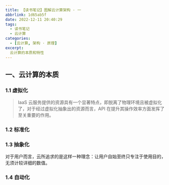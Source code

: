 ```yaml
---
title: 【读书笔记】图解云计算架构 · 一
abbrlink: 1d65ab5f
date: 2022-12-11 20:40:29
tags:
  - 读书笔记
  - 云计算
categories:
  - [云计算, 架构 · 原理]
excerpt:
  云计算的本质和特性
---
```


## 一、云计算的本质

### 1.1 虚拟化

>  IaaS 云服务提供的资源具有一个显著特点，即脱离了物理环境且被虚拟化了，对于经过虚拟化抽象出的资源而言，API 在提升其操作效率方面发挥了至关重要的作用。

### 1.2 标准化

### 1.3 抽象化

对于用户而言，云所追求的是这样一种理念：让用户自始至终只专注于使用目的，无须计较详细的数值。

### 1.4 自动化

